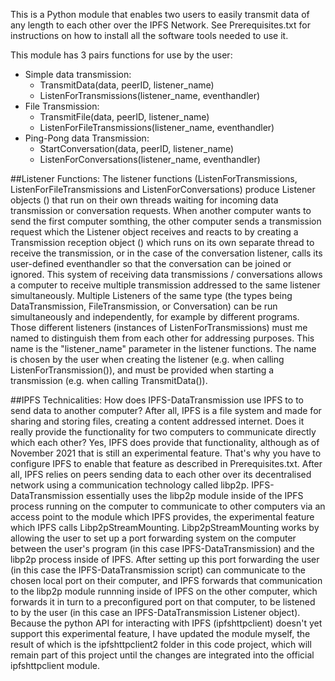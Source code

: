 This is a Python module that enables two users to easily transmit data of any length to each other over the IPFS Network.
See Prerequisites.txt for instructions on how to install all the software tools needed to use it.

This module has 3 pairs functions for use by the user:
- Simple data transmission:
    - TransmitData(data, peerID, listener_name)
    - ListenForTransmissions(listener_name, eventhandler)
- File Transmission:
    - TransmitFile(data, peerID, listener_name)
    - ListenForFileTransmissions(listener_name, eventhandler)
- Ping-Pong data Transmission:
    - StartConversation(data, peerID, listener_name)
    - ListenForConversations(listener_name, eventhandler)

##Listener Functions:
The listener functions (ListenForTransmissions, ListenForFileTransmissions and ListenForConversations) produce Listener objects () that run on their own threads waiting for incoming data transmission or conversation requests. When another computer wants to send the first computer somthing, the other computer sends a transmission request which the Listener object receives and reacts to by creating a Transmission reception object () which runs on its own separate thread to receive the transmission, or in the case of the conversation listener, calls its user-defined eventhandler so that the conversation can be joined or ignored.
This system of receiving data transmissions / conversations allows a computer to receive multiple transmission addressed to the same listener simultaneously.
Multiple Listeners of the same type (the types being DataTransmission, FileTransmission, or Conversation) can be run simultaneously and independently, for example by different programs. Those different listeners (instances of ListenForTransmissions) must me named to distinguish them from each other for addressing purposes. This name is the "listener_name" parameter in the listener functions. The name is chosen by the user when creating the listener (e.g. when calling ListenForTransmission()), and must be provided when starting a transmission (e.g. when calling TransmitData()).



##IPFS Technicalities:
How does IPFS-DataTransmission use IPFS to to send data to another computer? After all, IPFS is a file system and made for sharing and storing files, creating a content addressed internet. Does it really provide the functionality for two computers to communicate directly which each other?
Yes, IPFS does provide that functionality, although as of November 2021 that is still an experimental feature. That's why you have to configure IPFS to enable that feature as described in Prerequisites.txt.
After all, IPFS relies on peers sending data to each other over its decentralised network using a communication technology called libp2p. IPFS-DataTransmission essentially uses the libp2p module inside of the IPFS process running on the computer to communicate to other computers via an access point to the module which IPFS provides, the experimental feature which IPFS calls Libp2pStreamMounting. Libp2pStreamMounting works by allowing the user to set up a port forwarding system on the computer between the user's program (in this case IPFS-DataTransmission) and the libp2p process inside of IPFS. After setting up this port forwarding the user (in this case the IPFS-DataTransmission script) can communicate to the chosen local port on their computer, and IPFS forwards that communication to the libp2p module runnning inside of IPFS on the other computer, which forwards it in turn to a preconfigured port on that computer, to be listened to by the user (in this case an IPFS-DataTransmission Listener object).
Because the python API for interacting with IPFS (ipfshttpclient) doesn't yet support this experimental feature, I have updated the module myself, the result of which is the ipfshttpclient2 folder in this code project, which will remain part of this project until the changes are integrated into the official ipfshttpclient module.
